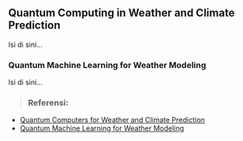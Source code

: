## Quantum Computing in Weather and Climate Prediction

Isi di sini...

### **Quantum Machine Learning for Weather Modeling**

Isi di sini...

> ### **Referensi:**

- [Quantum Computers for Weather and Climate Prediction](https://arxiv.org/abs/2108.10855)
- [Quantum Machine Learning for Weather Modeling](https://journals.aps.org/pra/abstract/10.1103/PhysRevA.110.052423)